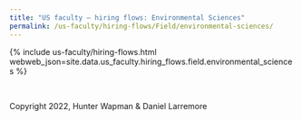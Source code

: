 ```yaml
---
title: "US faculty — hiring flows: Environmental Sciences"
permalink: /us-faculty/hiring-flows/Field/environmental-sciences/
---
```


{% include us-faculty/hiring-flows.html webweb_json=site.data.us_faculty.hiring_flows.field.environmental_sciences %}

<br>

Copyright 2022, Hunter Wapman & Daniel Larremore